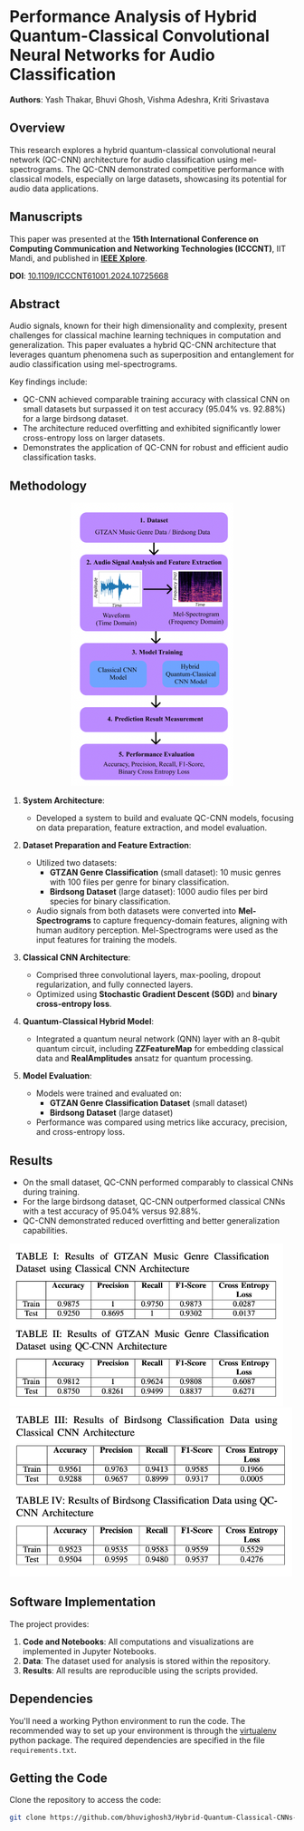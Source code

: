 # Performance Analysis of Hybrid Quantum-Classical Convolutional Neural Networks for Audio Classification

**Authors**: Yash Thakar, Bhuvi Ghosh, Vishma Adeshra, Kriti Srivastava  

## Overview  
This research explores a hybrid quantum-classical convolutional neural network (QC-CNN) architecture for audio classification using mel-spectrograms. The QC-CNN demonstrated competitive performance with classical models, especially on large datasets, showcasing its potential for audio data applications.  

## Manuscripts  
This paper was presented at the **15th International Conference on Computing Communication and Networking Technologies (ICCCNT)**, IIT Mandi, and published in **[IEEE Xplore](https://ieeexplore.ieee.org/document/10725668)**.  

**DOI**: [10.1109/ICCCNT61001.2024.10725668](https://doi.org/10.1109/ICCCNT61001.2024.10725668)  

## Abstract  
Audio signals, known for their high dimensionality and complexity, present challenges for classical machine learning techniques in computation and generalization. This paper evaluates a hybrid QC-CNN architecture that leverages quantum phenomena such as superposition and entanglement for audio classification using mel-spectrograms.  

Key findings include:  
- QC-CNN achieved comparable training accuracy with classical CNN on small datasets but surpassed it on test accuracy (95.04% vs. 92.88%) for a large birdsong dataset.  
- The architecture reduced overfitting and exhibited significantly lower cross-entropy loss on larger datasets.  
- Demonstrates the application of QC-CNN for robust and efficient audio classification tasks.  

## Methodology

<p align="center">
  <img src="Readme images/architecture diagram.png" height="500" />
</p>

1. **System Architecture**:
   - Developed a system to build and evaluate QC-CNN models, focusing on data preparation, feature extraction, and model evaluation.

2. **Dataset Preparation and Feature Extraction**:
   - Utilized two datasets:
     - **GTZAN Genre Classification** (small dataset): 10 music genres with 100 files per genre for binary classification.
     - **Birdsong Dataset** (large dataset): 1000 audio files per bird species for binary classification.
   - Audio signals from both datasets were converted into **Mel-Spectrograms** to capture frequency-domain features, aligning with human auditory perception. Mel-Spectrograms were used as the input features for training the models.

3. **Classical CNN Architecture**:
   - Comprised three convolutional layers, max-pooling, dropout regularization, and fully connected layers.
   - Optimized using **Stochastic Gradient Descent (SGD)** and **binary cross-entropy loss**.

4. **Quantum-Classical Hybrid Model**:
   - Integrated a quantum neural network (QNN) layer with an 8-qubit quantum circuit, including **ZZFeatureMap** for embedding classical data and **RealAmplitudes** ansatz for quantum processing.

5. **Model Evaluation**:
   - Models were trained and evaluated on:
     - **GTZAN Genre Classification Dataset** (small dataset)
     - **Birdsong Dataset** (large dataset)
   - Performance was compared using metrics like accuracy, precision, and cross-entropy loss.
  

## Results  

- On the small dataset, QC-CNN performed comparably to classical CNNs during training.  
- For the large birdsong dataset, QC-CNN outperformed classical CNNs with a test accuracy of 95.04% versus 92.88%.  
- QC-CNN demonstrated reduced overfitting and better generalization capabilities.

<div style="display: inline-block; margin-right: 20px;">
  <img src="Readme images/result.png" width="500" />
</div>
<div style="display: inline-block;">
  <img src="Readme images/result1.png" width="500" />
</div>

## Software Implementation  

The project provides:  
1. **Code and Notebooks**: All computations and visualizations are implemented in Jupyter Notebooks.  
2. **Data**: The dataset used for analysis is stored within the repository.  
3. **Results**: All results are reproducible using the scripts provided.  

## Dependencies

You'll need a working Python environment to run the code.
The recommended way to set up your environment is through the
[virtualenv](https://virtualenv.pypa.io/en/latest/) python package.
The required dependencies are specified in the file `requirements.txt`.

## Getting the Code  
Clone the repository to access the code:  

```bash  
git clone https://github.com/bhuvighosh3/Hybrid-Quantum-Classical-CNNs-for-Audio-Classification.git
